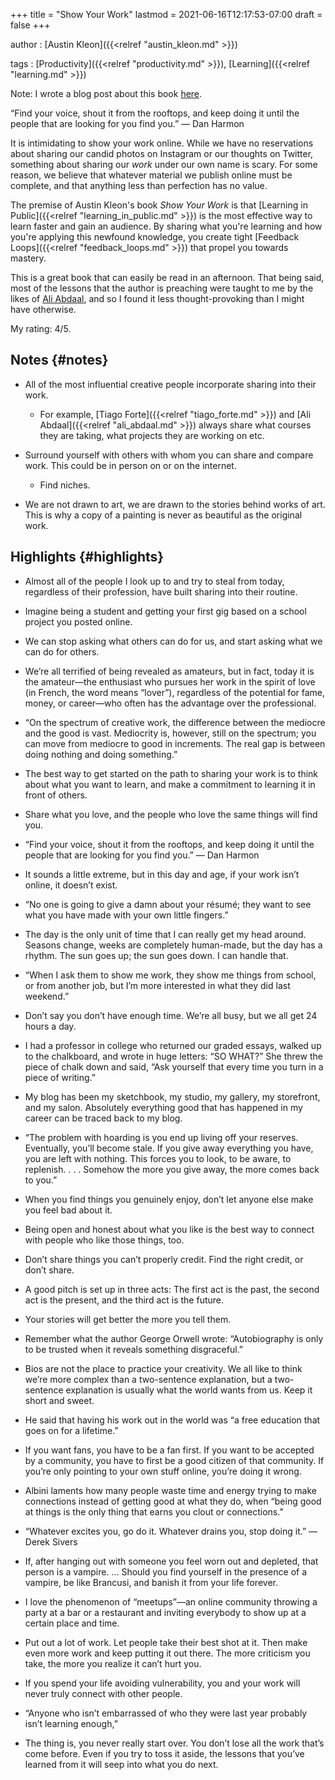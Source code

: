+++
title = "Show Your Work"
lastmod = 2021-06-16T12:17:53-07:00
draft = false
+++

author
: [Austin Kleon]({{<relref "austin_kleon.md" >}})

tags
: [Productivity]({{<relref "productivity.md" >}}), [Learning]({{<relref "learning.md" >}})

Note: I wrote a blog post about this book [here](https://blog.alexkoen.com/posts/show-your-work/).

“Find your voice, shout it from the rooftops, and keep doing it until the people that are looking for you find you.” — Dan Harmon

It is intimidating to show your work online. While we have no reservations about sharing our candid photos on Instagram or our thoughts on Twitter, something about sharing our _work_ under our own name is scary. For some reason, we believe that whatever material we publish online must be complete, and that anything less than perfection has no value.

The premise of Austin Kleon's book _Show Your Work_ is that [Learning in Public]({{<relref "learning_in_public.md" >}}) is the most effective way to learn faster and gain an audience. By sharing what you're learning and how you're applying this newfound knowledge, you create tight [Feedback Loops]({{<relref "feedback_loops.md" >}}) that propel you towards mastery.

This is a great book that can easily be read in an afternoon. That being said, most of the lessons that the author is preaching were taught to me by the likes of [Ali Abdaal](https://www.youtube.com/channel/UCoOae5nYA7VqaXzerajD0lg), and so I found it less thought-provoking than I might have otherwise.

My rating: 4/5.


## Notes {#notes}

-   All of the most influential creative people incorporate sharing into their work.
    -   For example, [Tiago Forte]({{<relref "tiago_forte.md" >}}) and [Ali Abdaal]({{<relref "ali_abdaal.md" >}}) always share what courses they are taking, what projects they are working on etc.
-   Surround yourself with others with whom you can share and compare work. This could be in person on or on the internet.
    -   Find niches.

-   We are not drawn to art, we are drawn to the stories behind works of art. This is why a copy of a painting is never as beautiful as the original work.


## Highlights {#highlights}

-   Almost all of the people I look up to and try to steal from today, regardless of their profession, have built sharing into their routine.

-   Imagine being a student and getting your first gig based on a school project you posted online.

-   We can stop asking what others can do for us, and start asking what we can do for others.

-   We’re all terrified of being revealed as amateurs, but in fact, today it is the amateur—the enthusiast who pursues her work in the spirit of love (in French, the word means “lover”), regardless of the potential for fame, money, or career—who often has the advantage over the professional.

-   “On the spectrum of creative work, the difference between the mediocre and the good is vast. Mediocrity is, however, still on the spectrum; you can move from mediocre to good in increments. The real gap is between doing nothing and doing something.”

-   The best way to get started on the path to sharing your work is to think about what you want to learn, and make a commitment to learning it in front of others.

-   Share what you love, and the people who love the same things will find you.

-   “Find your voice, shout it from the rooftops, and keep doing it until the people that are looking for you find you.” — Dan Harmon

-   It sounds a little extreme, but in this day and age, if your work isn’t online, it doesn’t exist.

-   “No one is going to give a damn about your résumé; they want to see what you have made with your own little fingers.”

-   The day is the only unit of time that I can really get my head around. Seasons change, weeks are completely human-made, but the day has a rhythm. The sun goes up; the sun goes down. I can handle that.

-   “When I ask them to show me work, they show me things from school, or from another job, but I’m more interested in what they did last weekend.”

-   Don’t say you don’t have enough time. We’re all busy, but we all get 24 hours a day.

-   I had a professor in college who returned our graded essays, walked up to the chalkboard, and wrote in huge letters: “SO WHAT?” She threw the piece of chalk down and said, “Ask yourself that every time you turn in a piece of writing.”

-   My blog has been my sketchbook, my studio, my gallery, my storefront, and my salon. Absolutely everything good that has happened in my career can be traced back to my blog.

-   “The problem with hoarding is you end up living off your reserves. Eventually, you’ll become stale. If you give away everything you have, you are left with nothing. This forces you to look, to be aware, to replenish. . . . Somehow the more you give away, the more comes back to you.”

-   When you find things you genuinely enjoy, don’t let anyone else make you feel bad about it.

-   Being open and honest about what you like is the best way to connect with people who like those things, too.

-   Don’t share things you can’t properly credit. Find the right credit, or don’t share.

-   A good pitch is set up in three acts: The first act is the past, the second act is the present, and the third act is the future.

-   Your stories will get better the more you tell them.

-   Remember what the author George Orwell wrote: “Autobiography is only to be trusted when it reveals something disgraceful.”

-   Bios are not the place to practice your creativity. We all like to think we’re more complex than a two-sentence explanation, but a two-sentence explanation is usually what the world wants from us. Keep it short and sweet.

-   He said that having his work out in the world was “a free education that goes on for a lifetime.”

-   If you want fans, you have to be a fan first. If you want to be accepted by a community, you have to first be a good citizen of that community. If you’re only pointing to your own stuff online, you’re doing it wrong.

-   Albini laments how many people waste time and energy trying to make connections instead of getting good at what they do, when “being good at things is the only thing that earns you clout or connections.”

-   “Whatever excites you, go do it. Whatever drains you, stop doing it.” —Derek Sivers

-   If, after hanging out with someone you feel worn out and depleted, that person is a vampire. ... Should you find yourself in the presence of a vampire, be like Brancusi, and banish it from your life forever.

-   I love the phenomenon of “meetups”—an online community throwing a party at a bar or a restaurant and inviting everybody to show up at a certain place and time.

-   Put out a lot of work. Let people take their best shot at it. Then make even more work and keep putting it out there. The more criticism you take, the more you realize it can’t hurt you.

-   If you spend your life avoiding vulnerability, you and your work will never truly connect with other people.

-   “Anyone who isn’t embarrassed of who they were last year probably isn’t learning enough,”

-   The thing is, you never really start over. You don’t lose all the work that’s come before. Even if you try to toss it aside, the lessons that you’ve learned from it will seep into what you do next.